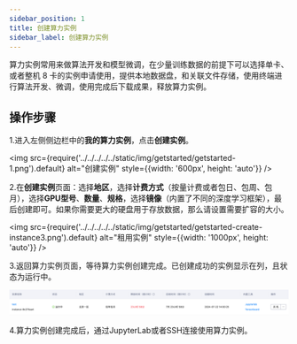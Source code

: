 ```yaml
---
sidebar_position: 1
title: 创建算力实例
sidebar_label: 创建算力实例
---
```


算力实例常用来做算法开发和模型微调，在少量训练数据的前提下可以选择单卡、或者整机 8 卡的实例申请使用，提供本地数据盘，和关联文件存储，使用终端进行算法开发、微调，使用完成后下载成果，释放算力实例。

## 操作步骤

1.进入左侧侧边栏中的**我的算力实例**，点击**创建实例**。

<img src={require('../../../../../static/img/getstarted/getstarted-1.png').default} alt="创建实例" style={{width: '600px', height: 'auto'}} />

2.在**创建实例**页面：选择**地区**，选择**计费方式**（按量计费或者包日、包周、包月），选择**GPU型号**、**数量**、**规格**，选择**镜像**（内置了不同的深度学习框架），最后创建即可。如果你需要更大的硬盘用于存放数据，那么请设置需要扩容的大小。

<img src={require('../../../../../static/img/getstarted/getstarted-create-instance3.png').default} alt="租用实例" style={{width: '1000px', height: 'auto'}} />

3.返回算力实例页面，等待算力实例创建完成。已创建成功的实例显示在列，且状态为运行中。

![创建算力实例-操作步骤-示意图](../../../../../static/img/containerinstance/containerinstance-1.png)

4.算力实例创建完成后，通过JupyterLab或者SSH连接使用算力实例。

